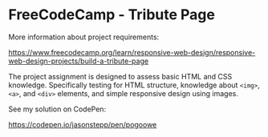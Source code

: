 # FreeCodeCamp - Tribute Page

More information about project requirements:

https://www.freecodecamp.org/learn/responsive-web-design/responsive-web-design-projects/build-a-tribute-page

The project assignment is designed to assess basic HTML and CSS knowledge. Specifically testing for HTML structure, knowledge about `<img>`, `<a>`, and `<div>` elements, and simple responsive design using images.
  
See my solution on CodePen:

https://codepen.io/jasonstepp/pen/pogoowe
